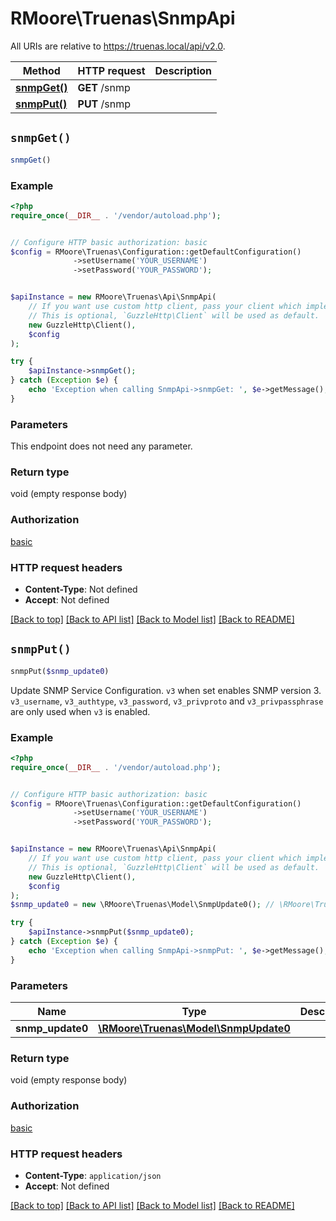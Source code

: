 # RMoore\Truenas\SnmpApi

All URIs are relative to https://truenas.local/api/v2.0.

Method | HTTP request | Description
------------- | ------------- | -------------
[**snmpGet()**](SnmpApi.md#snmpGet) | **GET** /snmp | 
[**snmpPut()**](SnmpApi.md#snmpPut) | **PUT** /snmp | 


## `snmpGet()`

```php
snmpGet()
```





### Example

```php
<?php
require_once(__DIR__ . '/vendor/autoload.php');


// Configure HTTP basic authorization: basic
$config = RMoore\Truenas\Configuration::getDefaultConfiguration()
              ->setUsername('YOUR_USERNAME')
              ->setPassword('YOUR_PASSWORD');


$apiInstance = new RMoore\Truenas\Api\SnmpApi(
    // If you want use custom http client, pass your client which implements `GuzzleHttp\ClientInterface`.
    // This is optional, `GuzzleHttp\Client` will be used as default.
    new GuzzleHttp\Client(),
    $config
);

try {
    $apiInstance->snmpGet();
} catch (Exception $e) {
    echo 'Exception when calling SnmpApi->snmpGet: ', $e->getMessage(), PHP_EOL;
}
```

### Parameters

This endpoint does not need any parameter.

### Return type

void (empty response body)

### Authorization

[basic](../../README.md#basic)

### HTTP request headers

- **Content-Type**: Not defined
- **Accept**: Not defined

[[Back to top]](#) [[Back to API list]](../../README.md#endpoints)
[[Back to Model list]](../../README.md#models)
[[Back to README]](../../README.md)

## `snmpPut()`

```php
snmpPut($snmp_update0)
```



Update SNMP Service Configuration.  `v3` when set enables SNMP version 3.  `v3_username`, `v3_authtype`, `v3_password`, `v3_privproto` and `v3_privpassphrase` are only used when `v3` is enabled.

### Example

```php
<?php
require_once(__DIR__ . '/vendor/autoload.php');


// Configure HTTP basic authorization: basic
$config = RMoore\Truenas\Configuration::getDefaultConfiguration()
              ->setUsername('YOUR_USERNAME')
              ->setPassword('YOUR_PASSWORD');


$apiInstance = new RMoore\Truenas\Api\SnmpApi(
    // If you want use custom http client, pass your client which implements `GuzzleHttp\ClientInterface`.
    // This is optional, `GuzzleHttp\Client` will be used as default.
    new GuzzleHttp\Client(),
    $config
);
$snmp_update0 = new \RMoore\Truenas\Model\SnmpUpdate0(); // \RMoore\Truenas\Model\SnmpUpdate0

try {
    $apiInstance->snmpPut($snmp_update0);
} catch (Exception $e) {
    echo 'Exception when calling SnmpApi->snmpPut: ', $e->getMessage(), PHP_EOL;
}
```

### Parameters

Name | Type | Description  | Notes
------------- | ------------- | ------------- | -------------
 **snmp_update0** | [**\RMoore\Truenas\Model\SnmpUpdate0**](../Model/SnmpUpdate0.md)|  | [optional]

### Return type

void (empty response body)

### Authorization

[basic](../../README.md#basic)

### HTTP request headers

- **Content-Type**: `application/json`
- **Accept**: Not defined

[[Back to top]](#) [[Back to API list]](../../README.md#endpoints)
[[Back to Model list]](../../README.md#models)
[[Back to README]](../../README.md)
